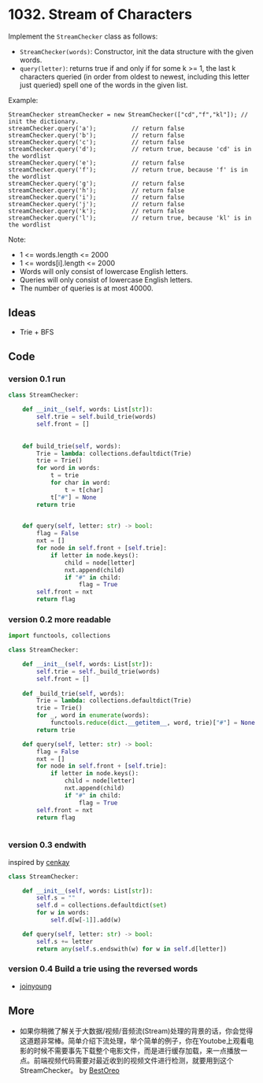# 1032. Stream of Characters


Implement the `StreamChecker` class as follows:

* `StreamChecker(words)`: Constructor, init the data structure with the given words.
* `query(letter)`: returns true if and only if for some k >= 1, the last k characters queried (in order from oldest to newest, including this letter just queried) spell one of the words in the given list.
 

Example:

```
StreamChecker streamChecker = new StreamChecker(["cd","f","kl"]); // init the dictionary.
streamChecker.query('a');          // return false
streamChecker.query('b');          // return false
streamChecker.query('c');          // return false
streamChecker.query('d');          // return true, because 'cd' is in the wordlist
streamChecker.query('e');          // return false
streamChecker.query('f');          // return true, because 'f' is in the wordlist
streamChecker.query('g');          // return false
streamChecker.query('h');          // return false
streamChecker.query('i');          // return false
streamChecker.query('j');          // return false
streamChecker.query('k');          // return false
streamChecker.query('l');          // return true, because 'kl' is in the wordlist
```

Note:

* 1 <= words.length <= 2000
* 1 <= words[i].length <= 2000
* Words will only consist of lowercase English letters.
* Queries will only consist of lowercase English letters.
* The number of queries is at most 40000.

 
## Ideas

- Trie + BFS

## Code 

### version 0.1 run

``` python
class StreamChecker:

    def __init__(self, words: List[str]):    
        self.trie = self.build_trie(words)
        self.front = []
        
        
    def build_trie(self, words):
        Trie = lambda: collections.defaultdict(Trie)
        trie = Trie()
        for word in words:
            t = trie
            for char in word:
                t = t[char]
            t["#"] = None 
        return trie 
                

    def query(self, letter: str) -> bool:
        flag = False
        nxt = []
        for node in self.front + [self.trie]:
            if letter in node.keys():
                child = node[letter]
                nxt.append(child)
                if "#" in child:
                    flag = True 
        self.front = nxt
        return flag 
``` 

### version 0.2 more readable 

``` python
import functools, collections

class StreamChecker:

    def __init__(self, words: List[str]):    
        self.trie = self._build_trie(words)
        self.front = []
        
    def _build_trie(self, words):
        Trie = lambda: collections.defaultdict(Trie)
        trie = Trie()
        for _, word in enumerate(words):
            functools.reduce(dict.__getitem__, word, trie)["#"] = None
        return trie 

    def query(self, letter: str) -> bool:
        flag = False
        nxt = []
        for node in self.front + [self.trie]:
            if letter in node.keys():
                child = node[letter]
                nxt.append(child)
                if "#" in child:
                    flag = True 
        self.front = nxt
        return flag 
        
```

### version 0.3 endwith 

inspired by [cenkay](https://leetcode.com/problems/stream-of-characters/discuss/278738/Python-AC-concise-and-straightforward)

``` python
class StreamChecker:

    def __init__(self, words: List[str]):
        self.s = ""
        self.d = collections.defaultdict(set)
        for w in words:
            self.d[w[-1]].add(w)

    def query(self, letter: str) -> bool:
        self.s += letter
        return any(self.s.endswith(w) for w in self.d[letter])
```


### version 0.4 Build a trie using the reversed words

- [joinyoung](https://leetcode.com/problems/stream-of-characters/discuss/278820/Python-Standard-Trie-Solution)

## More 

- 如果你稍微了解关于大数据/视频/音频流(Stream)处理的背景的话，你会觉得这道题非常棒。简单介绍下流处理，举个简单的例子，你在Youtobe上观看电影的时候不需要事先下载整个电影文件，而是进行缓存加载，来一点播放一点。前端视频代码需要对最近收到的视频文件进行检测，就要用到这个StreamChecker。 by [BestOreo
](https://leetcode.com/problems/stream-of-characters/discuss/278892/JAVA-Tri-with-details-)

